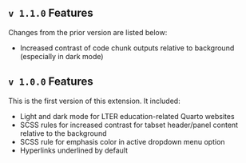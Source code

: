 ## `v 1.1.0` Features

Changes from the prior version are listed below:

- Increased contrast of code chunk outputs relative to background (especially in dark mode)

## `v 1.0.0` Features

This is the first version of this extension. It included:

- Light and dark mode for LTER education-related Quarto websites
- SCSS rules for increased contrast for tabset header/panel content relative to the background
- SCSS rule for emphasis color in active dropdown menu option
- Hyperlinks underlined by default
